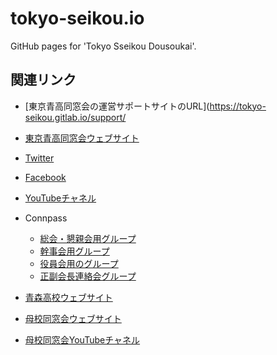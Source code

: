# tokyo-seikou.io
GitHub pages for 'Tokyo Sseikou Dousoukai'.

## 関連リンク

* [東京青高同窓会の運営サポートサイトのURL](https://tokyo-seikou.gitlab.io/support/

* [東京青高同窓会ウェブサイト](https://www.tokyo-seikou.jp/)
* [Twitter](https://twitter.com/tokyo_seikou)
* [Facebook](https://www.facebook.com/tokyo.seikou)
* [YouTubeチャネル](https://www.youtube.com/@tokyo-seikou)

* Connpass
    * [総会・懇親会用グループ](https://tokyo-seikou.connpass.com/)
    * [幹事会用グループ](https://tokyo-seikou-kanji.connpass.com/)
    * [役員会用のグループ](https://tokyo-seikou-yakuin.connpass.com/)
    * [正副会長連絡会グループ](https://tokyo-seikou-steering.connpass.com/)

* [青森高校ウェブサイト](http://www.aomori-h.asn.ed.jp)
* [母校同窓会ウェブサイト](https://aomori-h.jp/)
* [母校同窓会YouTubeチャネル](https://www.youtube.com/@tokyo-seikou)
